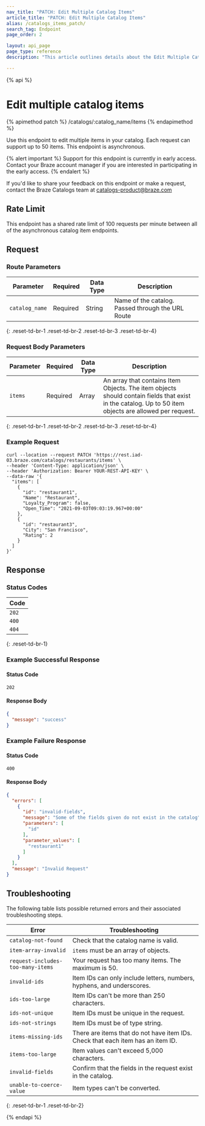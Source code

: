 ```yaml
---
nav_title: "PATCH: Edit Multiple Catalog Items"
article_title: "PATCH: Edit Multiple Catalog Items"
alias: /catalogs_items_patch/
search_tag: Endpoint
page_order: 2

layout: api_page
page_type: reference
description: "This article outlines details about the Edit Multiple Catalog Items Braze endpoint."

---
```

{% api %}
# Edit multiple catalog items
{% apimethod patch %}
/catalogs/:catalog_name/items
{% endapimethod %}

Use this endpoint to edit multiple items in your catalog. Each request can support up to 50 items. This endpoint is asynchronous.

{% alert important %}
Support for this endpoint is currently in early access. Contact your Braze account manager if you are interested in participating in the early access.
{% endalert %}

If you'd like to share your feedback on this endpoint or make a request, contact the Braze Catalogs team at [catalogs-product@braze.com](mailto:catalogs-product@braze.com)

## Rate Limit

This endpoint has a shared rate limit of 100 requests per minute between all of the asynchronous catalog item endpoints.

## Request
### Route Parameters

| Parameter      | Required | Data Type | Description                                       |
|----------------|----------|-----------|---------------------------------------------------|
| `catalog_name` | Required | String    | Name of the catalog. Passed through the URL Route |
{: .reset-td-br-1 .reset-td-br-2 .reset-td-br-3 .reset-td-br-4}

### Request Body Parameters

| Parameter | Required | Data Type | Description                                                                                                                                           |
|-----------|----------|-----------|-------------------------------------------------------------------------------------------------------------------------------------------------------|
| `items`   | Required | Array     | An array that contains Item Objects. The item objects should contain fields that exist in the catalog. Up to 50 item objects are allowed per request. |
{: .reset-td-br-1 .reset-td-br-2 .reset-td-br-3 .reset-td-br-4}

### Example Request

```
curl --location --request PATCH 'https://rest.iad-03.braze.com/catalogs/restaurants/items' \
--header 'Content-Type: application/json' \
--header 'Authorization: Bearer YOUR-REST-API-KEY' \
--data-raw '{
  "items": [
    {
      "id": "restaurant1",
      "Name": "Restaurant",
      "Loyalty_Program": false,
      "Open_Time": "2021-09-03T09:03:19.967+00:00"
    },
    {
      "id": "restaurant3",
      "City": "San Francisco",
      "Rating": 2
    }
  ]
}'
```

## Response
### Status Codes

| Code  |
|-------|
| `202` |
| `400` |
| `404` | 
{: .reset-td-br-1}

### Example Successful Response
#### Status Code 
`202`
#### Response Body

```json
{
  "message": "success"
}
```

### Example Failure Response
#### Status Code
`400`
#### Response Body

```json
{
  "errors": [
    {
      "id": "invalid-fields",
      "message": "Some of the fields given do not exist in the catalog",
      "parameters": [
        "id"
      ],
      "parameter_values": [
        "restaurant1"
      ]
    }
  ],
  "message": "Invalid Request"
}
```

## Troubleshooting

The following table lists possible returned errors and their associated troubleshooting steps.

| Error                             | Troubleshooting                                                                 |
|-----------------------------------|---------------------------------------------------------------------------------|
| `catalog-not-found`               | Check that the catalog name is valid.                                           |
| `item-array-invalid`              | `items` must be an array of objects.                                            |
| `request-includes-too-many-items` | Your request has too many items. The maximum is 50.                             |
| `invalid-ids`                     | Item IDs can only include letters, numbers, hyphens, and underscores.           |
| `ids-too-large`                   | Item IDs can't be more than 250 characters.                                     |
| `ids-not-unique`                  | Item IDs must be unique in the request.                                         |
| `ids-not-strings`                 | Item IDs must be of type string.                                                |
| `items-missing-ids`               | There are items that do not have item IDs. Check that each item has an item ID. |
| `items-too-large`                 | Item values can't exceed 5,000 characters.                                      |
| `invalid-fields`                  | Confirm that the fields in the request exist in the catalog.                    |
| `unable-to-coerce-value`          | Item types can't be converted.                                                  |
{: .reset-td-br-1 .reset-td-br-2}

{% endapi %}